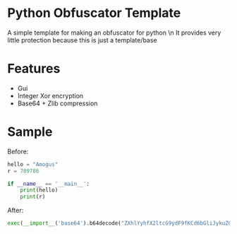 # Python Obfuscator Template
A simple template for making an obfuscator for python \n
It provides very little protection because this is just a template/base
# Features
- Gui
- Integer Xor encryption
- Base64 + Zlib compression
# Sample
Before:
```py
hello = "Amogus"
r = 789786

if __name__ == '__main__':
    print(hello)
    print(r)
```
After:
```py
exec(__import__('base64').b64decode("ZXhlYyhfX2ltcG9ydF9fKCd6bGliJykuZGVjb21wcmVzcyhiJ3hceGRhXHhjYkhceGNkXHhjOVx4YzlXXHhiMFVQd1x4Y2NceGNkTy8tVlx4ZTcqXHgwMnJMXHJNLUxcci0sXHgxNFx4ZTJceDE0TFx4OGRceDhjXHhjZE0sXHhjZE1ceGI4Mlx4ZDNceDE0XHhlMlx4ZTNceGYzXHgxMnNTXHhlM1x4ZTNceDE1bFx4ODFceGVhXHhlM1x4ZTNzXHgxMzNceGYzXHhlMlx4ZTNceGQ1XHhhZFx4YjhceDE0XHg4MFx4YTBceGEwKDNceGFmRCNceDAzZFx4OWEmXHg5MkBceDkxJlx4MDAhZlx4MWJEJykp"))
```
